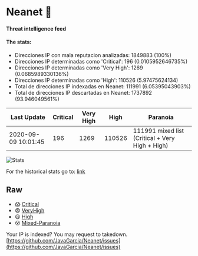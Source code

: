 # Neanet :hocho:
#### Threat intelligence feed
#### The stats:

- Direcciones IP con mala reputacion analizadas: 1849883 (100%)
- Direcciones IP determinadas como 'Critical':  196 (0.0105952646735%)
- Direcciones IP determinadas como 'Very High':  1269 (0.0685989330136%)
- Direcciones IP determinadas como 'High':  110526 (5.97475624134)
- Total de direcciones IP indexadas en Neanet:  111991 (6.05395043903%)
- Total de direcciones IP descartadas en Neanet:  1737892 (93.946049561%)

| Last Update | Critical | Very High | High | Paranoia |
| --- | --- | --- | --- | --- |
| 2020-09-09 10:01:45 | 196 | 1269 | 110526 | 111991 mixed list (Critical + Very High + High)|

![Stats](https://docs.google.com/spreadsheets/d/e/2PACX-1vSnaNMIXVabIpDJjufMlzH7poXnshF3mgd8Is1g9ytUEzVsP5my4Trn8f-xkoLLQ38xpL3HtmUexLo6/pubchart?oid=501124687&format=image)

For the historical stats go to: [link](/stats.csv)
## Raw
- :scream: [Critical](https://raw.githubusercontent.com/JavaGarcia/Neanet/master/blacklists/neanet_critical.txt)
- :fearful: [VeryHigh](https://raw.githubusercontent.com/JavaGarcia/Neanet/master/blacklists/neanet_veryHigh.txtt)
- :frowning: [High](https://raw.githubusercontent.com/JavaGarcia/Neanet/master/blacklists/neanet_high.txt)
- :dizzy_face: [Mixed-Paranoia](https://raw.githubusercontent.com/JavaGarcia/Neanet/master/blacklists/neanet_all.txt)


Your IP is indexed? You may request to takedown. [https://github.com/JavaGarcia/Neanet/issues](https://github.com/JavaGarcia/Neanet/issues)



















































































































































































































































































































































































































































































































































































































































































